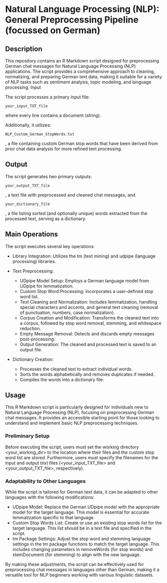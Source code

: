 # Natural Language Processing (NLP): General Preprocessing Pipeline (focussed on German)

## Description

This repository contains an R Markdown script designed for preprocessing German chat messages for Natural Language Processing (NLP) applications. The script provides a comprehensive approach to cleaning, normalizing, and preparing German text data, making it suitable for a variety of NLP tasks such as sentiment analysis, topic modeling, and language processing.
Input

The script processes a primary input file:

    your_input_TXT_file

where every line contains a document (string).

Additionally, it utilizes:

    NLP_Custom_German_StopWords.txt
    
, a file containing custom German stop words that have been derived from prior chat data analysis for more refined text processing.

## Output

The script generates two primary outputs:

    your_output_TXT_file
    
, a text file with preprocessed and cleaned chat messages, and

    your_dictionary_file

, a file listing sorted (and optionally unique) words extracted from the processed text, serving as a dictionary.

## Main Operations

The script executes several key operations:

- Library Integration: Utilizes the tm (text mining) and udpipe (language processing) libraries.
- Text Preprocessing:
   - UDpipe Model Setup: Employs a German language model from UDpipe for lemmatization.
   - Custom Stop Word Processing: Incorporates a user-defined stop word list.
   - Text Cleaning and Normalization: Includes lemmatization, handling special characters and accents, and general text cleaning (removal of punctuation, numbers, case normalization).
   - Corpus Creation and Modification: Transforms the cleaned text into a corpus, followed by stop word removal, stemming, and whitespace reduction.
   - Empty Message Removal: Detects and discards empty messages post-processing.
   - Output Generation: The cleaned and processed text is saved to an output file.

- Dictionary Creation:
   - Processes the cleaned text to extract individual words.
   - Sorts the words alphabetically and removes duplicates if needed.
   - Compiles the words into a dictionary file.

## Usage

This R Markdown script is particularly designed for individuals new to Natural Language Processing (NLP), focusing on preprocessing German chat messages. It provides an accessible starting point for those looking to understand and implement basic NLP preprocessing techniques.

### Preliminary Setup

Before executing the script, users must set the working directory <your_working_dir> to the location where their files and the custom stop word list are stored. Furthermore, users must specify the filenames for the input and output text files (<your_input_TXT_file> and <your_output_TXT_file>, respectively).

### Adaptability to Other Languages

While the script is tailored for German text data, it can be adapted to other languages with the following modifications:

- UDpipe Model: Replace the German UDpipe model with the appropriate model for the target language. This model is essential for accurate lemmatization specific to that language.
- Custom Stop Words List: Create or use an existing stop words list for the target language. This list should be in a text file and specified in the script.
- tm Package Settings: Adjust the stop word and stemming language settings in the tm package functions to match the target language. This includes changing parameters in removeWords (for stop words) and stemDocument (for stemming) to align with the new language.

By making these adjustments, the script can be effectively used for preprocessing chat messages in languages other than German, making it a versatile tool for NLP beginners working with various linguistic datasets.
